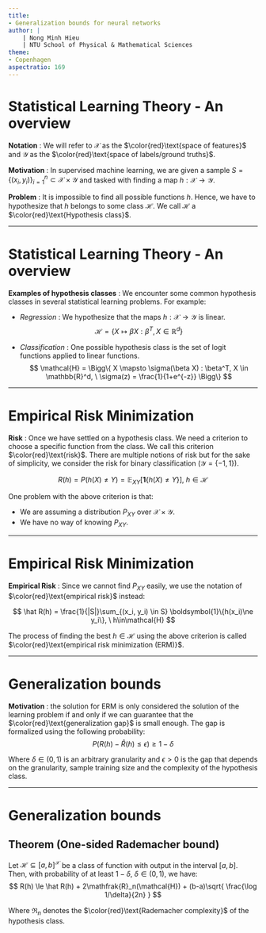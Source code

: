 ```yaml
---
title:
- Generalization bounds for neural networks
author: |
    | Nong Minh Hieu 
    | NTU School of Physical & Mathematical Sciences
theme:
- Copenhagen
aspectratio: 169
---
```


# Statistical Learning Theory - An overview
**Notation** : We will refer to $\mathcal{X}$ as the $\color{red}\text{space of features}$ and $\mathcal{Y}$ as the $\color{red}\text{space of labels/ground truths}$.

**Motivation** : In supervised machine learning, we are given a sample $S=\Big\{ (x_i, y_i) \Big\}_{i=1}^n\subset \mathcal{X}\times\mathcal{Y}$ and tasked with finding a map $h:\mathcal{X}\to\mathcal{Y}$.

**Problem** : It is impossible to find all possible functions $h$. Hence, we have to hypothesize that $h$ belongs to some class $\mathcal{H}$. We call $\mathcal{H}$ a $\color{red}\text{Hypothesis class}$. 

---

# Statistical Learning Theory - An overview
**Examples of hypothesis classes** : We encounter some common hypothesis classes in several statistical learning problems. For example:

- _Regression_ : We hypothesize that the maps $h:\mathcal{X}\to\mathcal{Y}$ is linear.
$$
\mathcal{H} = \Big\{
    X \mapsto \beta X : \beta^T, X\in\mathbb{R}^d   
\Big\}
$$

- _Classification_ : One possible hypothesis class is the set of logit functions applied to linear functions.
$$
\mathcal{H} = \Bigg\{
    X \mapsto \sigma(\beta X) : \beta^T, X \in \mathbb{R}^d, \ \sigma(z) = \frac{1}{1+e^{-z}}
\Bigg\}
$$

---

# Empirical Risk Minimization

**Risk** : Once we have settled on a hypothesis class. We need a criterion to choose a specific function from the class. We call this criterion $\color{red}\text{risk}$. There are multiple notions of risk but for the sake of simplicity, we consider the risk for binary classification ($\mathcal{Y}=\{-1, 1\}$).

$$
R(h) = P(h(X) \ne Y) = \mathbb{E}_{XY}[\boldsymbol{1}\{h(X) \ne Y\}], \ h \in \mathcal{H} 
$$

One problem with the above criterion is that:

- We are assuming a distribution $P_{XY}$ over $\mathcal{X}\times\mathcal{Y}$.
- We have no way of knowing $P_{XY}$.

---

# Empirical Risk Minimization 

**Empirical Risk** : Since we cannot find $P_{XY}$ easily, we use the notation of $\color{red}\text{empirical risk}$ instead:

$$
\hat R(h) = \frac{1}{|S|}\sum_{(x_i, y_i) \in S} \boldsymbol{1}\{h(x_i)\ne y_i\}, \ h\in\mathcal{H}
$$

The process of finding the best $h\in\mathcal{H}$ using the above criterion is called $\color{red}\text{empirical risk minimization (ERM)}$.


---

# Generalization bounds 

**Motivation** : the solution for ERM is only considered the solution of the learning problem if and only if we can guarantee that the $\color{red}\text{generalization gap}$ is small enough. The gap is formalized using the following probability:
$$
P\Bigg(
    R(h) - \hat R(h) \le \epsilon
\Bigg) \ge 1 - \delta
$$

Where $\delta\in(0,1)$ is an arbitrary granularity and $\epsilon>0$ is the gap that depends on the granularity, sample training size and the complexity of the hypothesis class.

---

# Generalization bounds

## Theorem (One-sided Rademacher bound)
Let $\mathcal{H}\subseteq[a, b]^\mathcal{X}$ be a class of function with output in the interval $[a,b]$. Then, with probability of at least $1-\delta, \ \delta \in (0,1)$, we have:
$$
R(h) \le \hat R(h) + 2\mathfrak{R}_n(\mathcal{H}) + (b-a)\sqrt{
    \frac{\log 1/\delta}{2n}
}
$$


Where $\mathfrak{R}_n$ denotes the $\color{red}\text{Rademacher complexity}$ of the hypothesis class.
